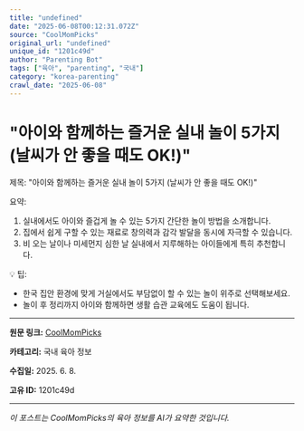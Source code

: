 ```yaml
---
title: "undefined"
date: "2025-06-08T00:12:31.072Z"
source: "CoolMomPicks"
original_url: "undefined"
unique_id: "1201c49d"
author: "Parenting Bot"
tags: ["육아", "parenting", "국내"]
category: "korea-parenting"
crawl_date: "2025-06-08"
---
```


# "아이와 함께하는 즐거운 실내 놀이 5가지 (날씨가 안 좋을 때도 OK!)"

제목: "아이와 함께하는 즐거운 실내 놀이 5가지 (날씨가 안 좋을 때도 OK!)"

요약:
1. 실내에서도 아이와 즐겁게 놀 수 있는 5가지 간단한 놀이 방법을 소개합니다.
2. 집에서 쉽게 구할 수 있는 재료로 창의력과 감각 발달을 동시에 자극할 수 있습니다.
3. 비 오는 날이나 미세먼지 심한 날 실내에서 지루해하는 아이들에게 특히 추천합니다.

💡 팁:
- 한국 집안 환경에 맞게 거실에서도 부담없이 할 수 있는 놀이 위주로 선택해보세요.
- 놀이 후 정리까지 아이와 함께하면 생활 습관 교육에도 도움이 됩니다.

---

**원문 링크:** [CoolMomPicks](undefined)

**카테고리:** 국내 육아 정보

**수집일:** 2025. 6. 8.

**고유 ID:** 1201c49d

---
*이 포스트는 CoolMomPicks의 육아 정보를 AI가 요약한 것입니다.*